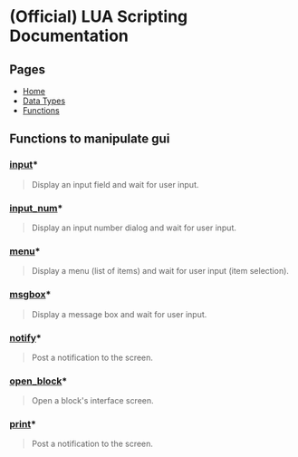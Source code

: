
# (Official) LUA Scripting Documentation

## Pages

- [Home](../../index)
- [Data Types](../data-types)
- [Functions](../functions)

## Functions to manipulate gui

### [input](gui/input)*

> Display an input field and wait for user input.

### [input_num](gui/input_num)*

> Display an input number dialog and wait for user input.

### [menu](gui/menu)*

> Display a menu (list of items) and wait for user input (item selection).

### [msgbox](gui/msgbox)*

> Display a message box and wait for user input.

### [notify](gui/notify)*

> Post a notification to the screen.

### [open_block](gui/open_block)*

> Open a block's interface screen.

### [print](gui/print)*

> Post a notification to the screen.
